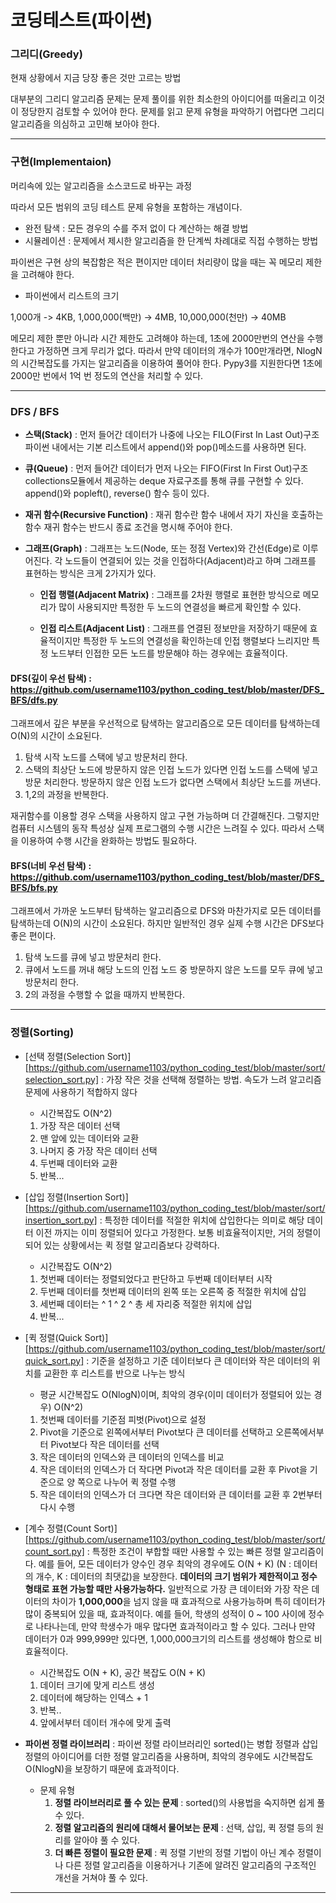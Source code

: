 # 코딩테스트(파이썬)

### 그리디(Greedy)

현재 상황에서 지금 당장 좋은 것만 고르는 방법

대부분의 그리디 알고리즘 문제는 문제 풀이를 위한 최소한의 아이디어를 떠올리고 이것이 정당한지 검토할 수 있어야 한다.
문제를 읽고 문제 유형을 파악하기 어렵다면 그리디 알고리즘을 의심하고 고민해 보아야 한다.

---

### 구현(Implementaion)

머리속에 있는 알고리즘을 소스코드로 바꾸는 과정

따라서 모든 범위의 코딩 테스트 문제 유형을 포함하는 개념이다.

- 완전 탐색 : 모든 경우의 수를 주저 없이 다 계산하는 해결 방법
- 시뮬레이션 : 문제에서 제시한 알고리즘을 한 단계씩 차례대로 직접 수행하는 방법

파이썬은 구현 상의 복잡함은 적은 편이지만 데이터 처리량이 많을 때는 꼭 메모리 제한을 고려해야 한다.

- 파이썬에서 리스트의 크기

1,000개 -> 4KB, 1,000,000(백만) -> 4MB, 10,000,000(천만) -> 40MB

메모리 제한 뿐만 아니라 시간 제한도 고려해야 하는데, 1초에 2000만번의 연산을 수행한다고 가정하면 크게 무리가 없다.
따라서 만약 데이터의 개수가 100만개라면, NlogN의 시간복잡도를 가지는 알고리즘을 이용하여 풀어야 한다.
Pypy3를 지원한다면 1초에 2000만 번에서 1억 번 정도의 연산을 처리할 수 있다.

---

### DFS / BFS

- **스택(Stack)** : 먼저 들어간 데이터가 나중에 나오는 FILO(First In Last Out)구조
  파이썬 내에서는 기본 리스트에서 append()와 pop()메소드를 사용하면 된다.

- **큐(Queue)** : 먼저 들어간 데이터가 먼저 나오는 FIFO(First In First Out)구조
  collections모듈에서 제공하는 deque 자료구조를 통해 큐를 구현할 수 있다.
  append()와 popleft(), reverse() 함수 등이 있다.

- **재귀 함수(Recursive Function)** : 재귀 함수란 함수 내에서 자기 자신을 호출하는 함수
  재귀 함수는 반드시 종료 조건을 명시해 주어야 한다.

- **그래프(Graph)** : 그래프는 노드(Node, 또는 정점 Vertex)와 간선(Edge)로 이루어진다.
  각 노드들이 연결되어 있는 것을 인접하다(Adjacent)라고 하며 그래프를 표현하는 방식은 크게 2가지가 있다.

  - **인접 행렬(Adjacent Matrix)** : 그래프를 2차원 행렬로 표현한 방식으로 메모리가 많이 사용되지만 특정한 두 노드의 연결성을 빠르게 확인할 수 있다.

  - **인접 리스트(Adjacent List)** : 그래프를 연결된 정보만을 저장하기 때문에 효율적이지만 특정한 두 노드의 연결성을 확인하는데 인접 행렬보다 느리지만 특정 노드부터 인접한 모든 노드를 방문해야 하는 경우에는 효율적이다.

#### DFS(깊이 우선 탐색) : <https://github.com/username1103/python_coding_test/blob/master/DFS_BFS/dfs.py>

그래프에서 깊은 부분을 우선적으로 탐색하는 알고리즘으로 모든 데이터를 탐색하는데 O(N)의 시간이 소요된다.

1. 탐색 시작 노드를 스택에 넣고 방문처리 한다.
2. 스택의 최상단 노드에 방문하지 않은 인접 노드가 있다면 인접 노드를 스택에 넣고 방문 처리한다. 방문하지 않은 인접 노드가 없다면 스택에서 최상단 노드를 꺼낸다.
3. 1,2의 과정을 반복한다.

재귀함수를 이용할 경우 스택을 사용하지 않고 구현 가능하며 더 간결해진다. 그렇지만 컴퓨터 시스템의 동작 특성상 실제 프로그램의 수행 시간은 느려질 수 있다. 따라서 스택을 이용하여 수행 시간을 완화하는 방법도 필요하다.

#### BFS(너비 우선 탐색) : <https://github.com/username1103/python_coding_test/blob/master/DFS_BFS/bfs.py>

그래프에서 가까운 노드부터 탐색하는 알고리즘으로 DFS와 마찬가지로 모든 데이터를 탐색하는데 O(N)의 시간이 소요된다.
하지만 일반적인 경우 실제 수행 시간은 DFS보다 좋은 편이다.

1. 탐색 노드를 큐에 넣고 방문처리 한다.
2. 큐에서 노드를 꺼내 해당 노드의 인접 노드 중 방문하지 않은 노드를 모두 큐에 넣고 방문처리 한다.
3. 2의 과정을 수행할 수 없을 때까지 반복한다.

---

### 정렬(Sorting)

- [선택 정렬(Selection Sort)][https://github.com/username1103/python_coding_test/blob/master/sort/selection_sort.py] : 가장 작은 것을 선택해 정렬하는 방법. 속도가 느려 알고리즘 문제에 사용하기 적합하지 않다

  - 시간복잡도 O(N^2)

  1. 가장 작은 데이터 선택
  2. 맨 앞에 있는 데이터와 교환
  3. 나머지 중 가장 작은 데이터 선택
  4. 두번째 데이터와 교환
  5. 반복...

- [삽입 정렬(Insertion Sort)][https://github.com/username1103/python_coding_test/blob/master/sort/insertion_sort.py] : 특정한 데이터를 적절한 위치에 삽입한다는 의미로 해당 데이터 이전 까지는 이미 정렬되어 있다고 가정한다.
  보통 비효율적이지만, 거의 정렬이 되어 있는 상황에서는 퀵 정렬 알고리즘보다 강력하다.

  - 시간복잡도 O(N^2)

  1. 첫번째 데이터는 정렬되었다고 판단하고 두번째 데이터부터 시작
  2. 두번째 데이터를 첫번째 데이터의 왼쪽 또는 오른쪽 중 적절한 위치에 삽입
  3. 세번째 데이터는 ^ 1 ^ 2 ^ 총 세 자리중 적절한 위치에 삽입
  4. 반복...

- [퀵 정렬(Quick Sort)][https://github.com/username1103/python_coding_test/blob/master/sort/quick_sort.py] : 기준을 설정하고 기준 데이터보다 큰 데이터와 작은 데이터의 위치를 교환한 후 리스트를 반으로 나누는 방식

  - 평균 시간복잡도 O(NlogN)이며, 최악의 경우(이미 데이터가 정렬되어 있는 경우) O(N^2)

  1. 첫번째 데이터를 기준점 피벗(Pivot)으로 설정
  2. Pivot을 기준으로 왼쪽에서부터 Pivot보다 큰 데이터를 선택하고 오른쪽에서부터 Pivot보다 작은 데이터를 선택
  3. 작은 데이터의 인덱스와 큰 데이터의 인덱스를 비교
  4. 작은 데이터의 인덱스가 더 작다면 Pivot과 작은 데이터를 교환 후 Pivot을 기준으로 양 쪽으로 나누어 퀵 정렬 수행
  5. 작은 데이터의 인덱스가 더 크다면 작은 데이터와 큰 데이터를 교환 후 2번부터 다시 수행

- [계수 정렬(Count Sort)][https://github.com/username1103/python_coding_test/blob/master/sort/count_sort.py] : 특정한 조건이 부합할 때만 사용할 수 있는 빠른 정렬 알고리즘이다. 예를 들어, 모든 데이터가 양수인 경우 최악의 경우에도 O(N + K) (N : 데이터의 개수, K : 데이터의 최댓값)을 보장한다. **데이터의 크기 범위가 제한적이고 정수 형태로 표현 가능할 때만 사용가능하다.** 일반적으로 가장 큰 데이터와 가장 작은 데이터의 차이가 **1,000,000**을 넘지 않을 때 효과적으로 사용가능하며 특히 데이터가 많이 중복되어 있을 때, 효과적이다. 예를 들어, 학생의 성적이 0 ~ 100 사이에 정수로 나타나는데, 만약 학생수가 매우 많다면 효과적이라고 할 수 있다. 그러나 만약 데이터가 0과 999,999만 있다면, 1,000,000크기의 리스트를 생성해야 함으로 비효율적이다.

  - 시간복잡도 O(N + K), 공간 복잡도 O(N + K)

  1. 데이터 크기에 맞게 리스트 생성
  2. 데이터에 해당하는 인덱스 + 1
  3. 반복..
  4. 앞에서부터 데이터 개수에 맞게 출력

- **파이썬 정렬 라이브러리** : 파이썬 정렬 라이브러리인 sorted()는 병합 정렬과 삽입 정렬의 아이디어를 더한 정렬 알고리즘을 사용하며, 최악의 경우에도 시간복잡도 O(NlogN)을 보장하기 때문에 효과적이다.
  - 문제 유형
    1. **정렬 라이브러리로 풀 수 있는 문제** : sorted()의 사용법을 숙지하면 쉽게 풀 수 있다.
    2. **정렬 알고리즘의 원리에 대해서 물어보는 문제** : 선택, 삽입, 퀵 정렬 등의 원리를 알아야 풀 수 있다.
    3. **더 빠른 정렬이 필요한 문제** : 퀵 정렬 기반의 정렬 기법이 아닌 계수 정렬이나 다른 정렬 알고리즘을 이용하거나 기존에 알려진 알고리즘의 구조적인 개선을 거쳐야 풀 수 있다.

---
